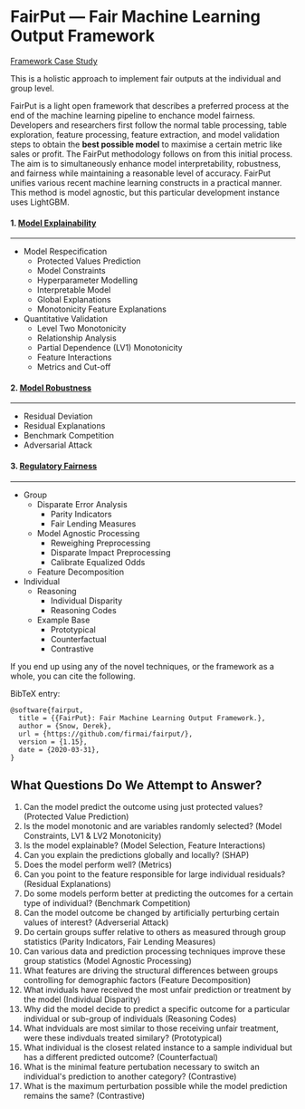 # FairPut — Fair Machine Learning Output Framework

[Framework Case Study](https://colab.research.google.com/drive/1uxSP5_CuhxjjhcT_iIeL6lsmx1gwO5B6)

This is a holistic approach to implement fair outputs at the individual and group level.

FairPut is a light open framework that describes a preferred process at the end of the machine learning pipeline to enchance model fairness. Developers and researchers first follow the normal table processing, table exploration, feature processing, feature extraction, and model validation steps to obtain the **best possible model** to maximise a certain metric like sales or profit. The FairPut methodology follows on from this initial process. The aim is to simultaneously enhance model interpretability, robustness, and fairness while maintaining a reasonable level of accuracy. FairPut unifies various recent machine learning constructs in a practical manner. This method is model agnostic, but this particular development instance uses LightGBM.

#### **1. [Model Explainability](https://colab.research.google.com/drive/1uxSP5_CuhxjjhcT_iIeL6lsmx1gwO5B6#scrollTo=pXftn6tIdi5f&line=1&uniqifier=1)**
---------------
*	Model Respecification 
       * Protected Values Prediction
       * Model Constraints
       * Hyperparameter Modelling
       * Interpretable Model
       * Global Explanations
       * Monotonicity Feature Explanations
*	Quantitative Validation 
       * Level Two Monotonicity
       * Relationship Analysis
       * Partial Dependence (LV1) Monotonicity
       * Feature Interactions
       * Metrics and Cut-off
#### **2. [Model Robustness](https://colab.research.google.com/drive/1uxSP5_CuhxjjhcT_iIeL6lsmx1gwO5B6#scrollTo=cGreStojd5oc)**
---------------
  *	Residual Deviation
  *	Residual Explanations
  *	Benchmark Competition
  *	Adversarial Attack

#### **3. [Regulatory Fairness](https://colab.research.google.com/drive/1uxSP5_CuhxjjhcT_iIeL6lsmx1gwO5B6#scrollTo=HGLUFEIBbC0s)**
---------------
  *	Group
      *  Disparate Error Analysis
            * Parity Indicators
            * Fair Lending Measures
      *  Model Agnostic Processing
            * Reweighing Preprocessing
            * Disparate Impact Preprocessing
            * Calibrate Equalized Odds
      *  Feature Decomposition
  *	Individual
      *  Reasoning
          * Individual Disparity
          * Reasoning Codes
      *  Example Base
            * Prototypical
            * Counterfactual
            * Contrastive


If you end up using any of the novel techniques, or the framework as a whole, you can cite the following. 

BibTeX entry:

```
@software{fairput,
  title = {{FairPut}: Fair Machine Learning Output Framework.},
  author = {Snow, Derek},
  url = {https://github.com/firmai/fairput/},
  version = {1.15},
  date = {2020-03-31},
}
```

What Questions Do We Attempt to Answer?
------------

1. Can the model predict the outcome using just protected values? (Protected Value Prediction)
1. Is the model monotonic and are variables randomly selected? (Model Constraints, LV1 & LV2 Monotonicity)
1. Is the model explainable? (Model Selection, Feature Interactions)
1. Can you explain the predictions globally and locally? (SHAP)
1. Does the model perform well? (Metrics)
1. Can you point to the feature responsible for large individual residuals? (Residual Explanations)
1. Do some models perform better at predicting the outcomes for a certain type of individual? (Benchmark Competition)
1. Can the model outcome be changed by artificially perturbing certain values of interest? (Adverserial Attack)
1. Do certain groups suffer relative to others as measured through group statistics (Parity Indicators, Fair Lending Measures)
1. Can various data and prediction processing techniques improve these group statistics (Model Agnostic Processing)
1. What features are driving the structural differences between groups controlling for demographic factors (Feature Decomposition)
1. What inviduals have received the most unfair prediction or treatment by the model (Individual Disparity)
1. Why did the model decide to predict a specific outcome for a particular individual or sub-group of individuals (Reasoning Codes)
1. What indviduals are most similar to those receiving unfair treatment, were these indivduals treated similary? (Prototypical)
1. What individual is the closest related instance to a sample individual but has a different predicted outcome? (Counterfactual)
1. What is the minimal feature pertubation necessary to switch an individual's prediction to another category? (Contrastive)
1. What is the maximum perturbation possible while the model prediction remains the same? (Contrastive)





